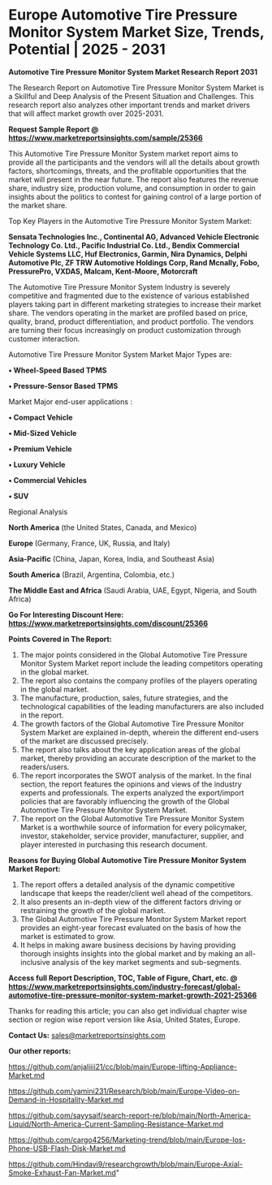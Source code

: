 # Europe Automotive Tire Pressure Monitor System Market Size, Trends, Potential | 2025 - 2031

<strong>Automotive Tire Pressure Monitor System Market Research Report 2031</strong>

The Research Report on Automotive Tire Pressure Monitor System Market is a Skillful and Deep Analysis of the Present Situation and Challenges. This research report also analyzes other important trends and market drivers that will affect market growth over 2025-2031.

<strong>Request Sample Report @ <a href=https://www.marketreportsinsights.com/sample/25366>https://www.marketreportsinsights.com/sample/25366</a></strong>

This Automotive Tire Pressure Monitor System market report aims to provide all the participants and the vendors will all the details about growth factors, shortcomings, threats, and the profitable opportunities that the market will present in the near future. The report also features the revenue share, industry size, production volume, and consumption in order to gain insights about the politics to contest for gaining control of a large portion of the market share.

Top Key Players in the Automotive Tire Pressure Monitor System Market:

<strong>Sensata Technologies Inc., Continental AG, Advanced Vehicle Electronic Technology Co. Ltd., Pacific Industrial Co. Ltd., Bendix Commercial Vehicle Systems LLC, Huf Electronics, Garmin, Nira Dynamics, Delphi Automotive Plc, ZF TRW Automotive Holdings Corp, Rand Mcnally, Fobo, PressurePro, VXDAS, Malcam, Kent-Moore, Motorcraft</strong>

The Automotive Tire Pressure Monitor System Industry is severely competitive and fragmented due to the existence of various established players taking part in different marketing strategies to increase their market share. The vendors operating in the market are profiled based on price, quality, brand, product differentiation, and product portfolio. The vendors are turning their focus increasingly on product customization through customer interaction.

Automotive Tire Pressure Monitor System Market Major Types are:

<strong>• Wheel-Speed Based TPMS

• Pressure-Sensor Based TPMS</strong>

Market Major end-user applications :

<strong>• Compact Vehicle

• Mid-Sized Vehicle

• Premium Vehicle

• Luxury Vehicle

• Commercial Vehicles

• SUV</strong>

Regional Analysis

</u><strong><b>North America</b></strong> (the United States, Canada, and Mexico)

<strong><b>Europe </b></strong>(Germany, France, UK, Russia, and Italy)

<strong><b>Asia-Pacific</b></strong> (China, Japan, Korea, India, and Southeast Asia)

<strong><b>South America</b></strong> (Brazil, Argentina, Colombia, etc.)

<strong><b>The Middle East and Africa</b></strong> (Saudi Arabia, UAE, Egypt, Nigeria, and South Africa)

<strong>Go For Interesting Discount Here: <a href=https://www.marketreportsinsights.com/discount/25366>https://www.marketreportsinsights.com/discount/25366</a></strong>

<strong>Points Covered in The Report:</strong>
<ol>
  <li>The major points considered in the Global Automotive Tire Pressure Monitor System Market report include the leading competitors operating in the global market.</li>
  <li>The report also contains the company profiles of the players operating in the global market.</li>
  <li>The manufacture, production, sales, future strategies, and the technological capabilities of the leading manufacturers are also included in the report.</li>
  <li>The growth factors of the Global Automotive Tire Pressure Monitor System Market are explained in-depth, wherein the different end-users of the market are discussed precisely.</li>
  <li>The report also talks about the key application areas of the global market, thereby providing an accurate description of the market to the readers/users.</li>
  <li>The report incorporates the SWOT analysis of the market. In the final section, the report features the opinions and views of the industry experts and professionals. The experts analyzed the export/import policies that are favorably influencing the growth of the Global Automotive Tire Pressure Monitor System Market.</li>
  <li>The report on the Global Automotive Tire Pressure Monitor System Market is a worthwhile source of information for every policymaker, investor, stakeholder, service provider, manufacturer, supplier, and player interested in purchasing this research document.</li>
</ol>
<strong>Reasons for Buying Global Automotive Tire Pressure Monitor System Market Report:</strong>

<ol>
  <li>The report offers a detailed analysis of the dynamic competitive landscape that keeps the reader/client well ahead of the competitors.</li>
  <li>It also presents an in-depth view of the different factors driving or restraining the growth of the global market.</li>
  <li>The Global Automotive Tire Pressure Monitor System Market report provides an eight-year forecast evaluated on the basis of how the market is estimated to grow.</li>
  <li>It helps in making aware business decisions by having providing thorough insights insights into the global market and by making an all-inclusive analysis of the key market segments and sub-segments.</li>
</ol>
<strong>Access full Report Description, TOC, Table of Figure, Chart, etc. @ <a href=https://www.marketreportsinsights.com/industry-forecast/global-automotive-tire-pressure-monitor-system-market-growth-2021-25366>https://www.marketreportsinsights.com/industry-forecast/global-automotive-tire-pressure-monitor-system-market-growth-2021-25366</a></strong>


Thanks for reading this article; you can also get individual chapter wise section or region wise report version like Asia, United States, Europe.

<strong>Contact Us:</strong>
sales@marketreportsinsights.com

<strong>Our other reports:</strong>

<a href=https://github.com/anjaliiii21/cc/blob/main/Europe-lifting-Appliance-Market.md>https://github.com/anjaliiii21/cc/blob/main/Europe-lifting-Appliance-Market.md</a>

<a href=https://github.com/yamini231/Research/blob/main/Europe-Video-on-Demand-in-Hospitality-Market.md>https://github.com/yamini231/Research/blob/main/Europe-Video-on-Demand-in-Hospitality-Market.md</a>

<a href=https://github.com/sayysaif/search-report-re/blob/main/North-America-Liquid/North-America-Current-Sampling-Resistance-Market.md>https://github.com/sayysaif/search-report-re/blob/main/North-America-Liquid/North-America-Current-Sampling-Resistance-Market.md</a>

<a href=https://github.com/cargo4256/Marketing-trend/blob/main/Europe-Ios-Phone-USB-Flash-Disk-Market.md>https://github.com/cargo4256/Marketing-trend/blob/main/Europe-Ios-Phone-USB-Flash-Disk-Market.md</a>

<a href=https://github.com/Hindavi9/researchgrowth/blob/main/Europe-Axial-Smoke-Exhaust-Fan-Market.md>https://github.com/Hindavi9/researchgrowth/blob/main/Europe-Axial-Smoke-Exhaust-Fan-Market.md</a>"
